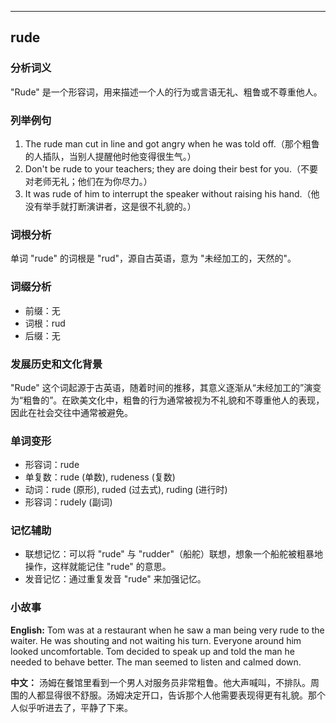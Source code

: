 
---------------
## rude
### 分析词义
"Rude" 是一个形容词，用来描述一个人的行为或言语无礼、粗鲁或不尊重他人。

### 列举例句
1. The rude man cut in line and got angry when he was told off.（那个粗鲁的人插队，当别人提醒他时他变得很生气。）
2. Don't be rude to your teachers; they are doing their best for you.（不要对老师无礼；他们在为你尽力。）
3. It was rude of him to interrupt the speaker without raising his hand.（他没有举手就打断演讲者，这是很不礼貌的。）

### 词根分析
单词 "rude" 的词根是 "rud"，源自古英语，意为 "未经加工的，天然的"。

### 词缀分析
- 前缀：无
- 词根：rud
- 后缀：无

### 发展历史和文化背景
"Rude" 这个词起源于古英语，随着时间的推移，其意义逐渐从“未经加工的”演变为“粗鲁的”。在欧美文化中，粗鲁的行为通常被视为不礼貌和不尊重他人的表现，因此在社会交往中通常被避免。

### 单词变形
- 形容词：rude
- 单复数：rude (单数), rudeness (复数)
- 动词：rude (原形), ruded (过去式), ruding (进行时)
- 形容词：rudely (副词)

### 记忆辅助
- 联想记忆：可以将 "rude" 与 "rudder"（船舵）联想，想象一个船舵被粗暴地操作，这样就能记住 "rude" 的意思。
- 发音记忆：通过重复发音 "rude" 来加强记忆。

### 小故事
**English:**
Tom was at a restaurant when he saw a man being very rude to the waiter. He was shouting and not waiting his turn. Everyone around him looked uncomfortable. Tom decided to speak up and told the man he needed to behave better. The man seemed to listen and calmed down.

**中文：**
汤姆在餐馆里看到一个男人对服务员非常粗鲁。他大声喊叫，不排队。周围的人都显得很不舒服。汤姆决定开口，告诉那个人他需要表现得更有礼貌。那个人似乎听进去了，平静了下来。

